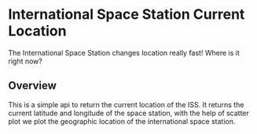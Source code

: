 # International Space Station Current Location

The International Space Station changes location really fast! Where is it right now?

## Overview

This is a simple api to return the current location of the ISS. It returns the current latitude and longitude of the space station, with the help of scatter plot we plot the geographic location of the international space station.
